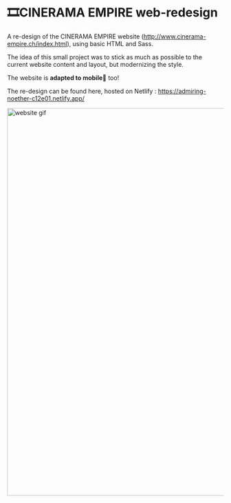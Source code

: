 # 🎞CINERAMA EMPIRE web-redesign
A re-design of the CINERAMA EMPIRE website (http://www.cinerama-empire.ch/index.html), using basic HTML and Sass.

The idea of this small project was to stick as much as possible to the current website content and layout, but modernizing the style.

The website is **adapted to mobile**📲 too!


The re-design can be found here, hosted on Netlify :
https://admiring-noether-c12e01.netlify.app/

<img src="./dist/img/Animation.gif" alt="website gif" width="900"/>
